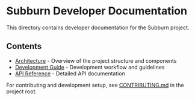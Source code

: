 # Subburn Developer Documentation

This directory contains developer documentation for the Subburn project.

## Contents

- [Architecture](./architecture.md) - Overview of the project structure and components
- [Development Guide](./development.md) - Development workflow and guidelines
- [API Reference](./api-reference.md) - Detailed API documentation

For contributing and development setup, see [CONTRIBUTING.md](../CONTRIBUTING.md) in the project root.
